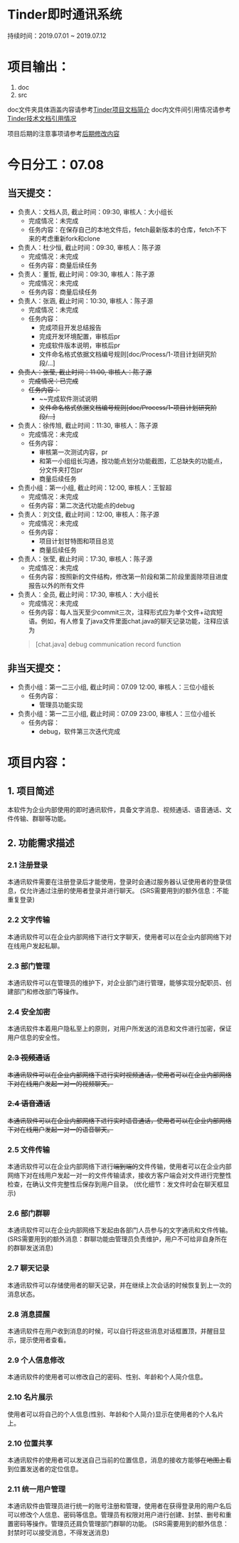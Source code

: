 # Tinder即时通讯系统

持续时间：2019.07.01 ~ 2019.07.12

# 项目输出：
1. doc
2. src

doc文件夹具体涵盖内容请参考[Tinder项目文档简介](dev_doc/Management/文件结构.txt)  doc内文件间引用情况请参考[Tinder技术文档引用情况](dev_doc/Management/文件引用.txt)

项目后期的注意事项请参考[后期修改内容](dev_doc/Management/注意事项.txt)

# 今日分工：07.08

## 当天提交：
- 负责人：文档人员, 截止时间：09:30, 审核人：大小组长
    - 完成情况：未完成
    - 任务内容：在保存自己的本地文件后，fetch最新版本的仓库，fetch不下来的考虑重新fork和clone
- 负责人：杜少恒, 截止时间：09:30, 审核人：陈子源
    - 完成情况：未完成
    - 任务内容：商量后续任务
- 负责人：董哲, 截止时间：09:30, 审核人：陈子源
    - 完成情况：未完成
    - 任务内容：商量后续任务
- 负责人：张涵, 截止时间：10:30, 审核人：陈子源
    - 完成情况：未完成
    - 任务内容：
        - 完成项目开发总结报告
        - 完成开发环境配置，审核后pr
        - 完成软件版本说明，审核后pr
        - 文件命名格式依据文档编号规则[doc/Process/1-项目计划研究阶段/...]
- ~~负责人：张莹, 截止时间：11:00, 审核人：陈子源~~
    - ~~完成情况：已完成~~
    - ~~任务内容：~~
        - ~~完成软件测试说明
        - ~~文件命名格式依据文档编号规则[doc/Process/1-项目计划研究阶段/...]~~
- 负责人：徐传旭, 截止时间：11:30, 审核人：陈子源
    - 完成情况：未完成
    - 任务内容：
        - 审核第一次测试内容，pr
        - 和第一小组组长沟通，按功能点划分功能截图，汇总缺失的功能点，分文件夹打包pr
        - 商量后续任务
- 负责小组：第一小组, 截止时间：12:00, 审核人：王智超
    - 完成情况：未完成
    - 任务内容：第二次迭代功能点的debug
- 负责人：刘文佳, 截止时间：12:00, 审核人：陈子源
    - 完成情况：未完成
    - 任务内容：
        - 项目计划甘特图和项目总览
        - 商量后续任务
- 负责人：张莹, 截止时间：17:30, 审核人：陈子源
    - 完成情况：未完成
    - 任务内容：按照新的文件结构，修改第一阶段和第二阶段里面除项目进度报告以外的所有文件
- 负责人：全员, 截止时间：17:30, 审核人：大小组长
    - 完成情况：未完成
    - 任务内容：每人当天至少commit三次，注释形式应为单个文件+动宾短语。例如，有人修复了java文件里面chat.java的聊天记录功能，注释应该为
    >[chat.java] debug communication record function

## 非当天提交：
- 负责小组：第一二三小组, 截止时间：07.09 12:00, 审核人：三位小组长
    - 任务内容：
        - 管理员功能实现
- 负责小组：第一二三小组, 截止时间：07.09 23:00, 审核人：三位小组长
    - 任务内容：
        - debug，软件第三次迭代完成

# 项目内容：

## 1. 项目简述
本软件为企业内部使用的即时通讯软件，具备文字消息、视频通话、语音通话、文件传输、群聊等功能。

## 2. 功能需求描述
### 2.1 注册登录
本通讯软件需要在注册登录后才能使用，登录时会通过服务器认证使用者的登录信息，仅允许通过注册的使用者登录并进行聊天。
(SRS需要用到的额外信息：不能重复登录)
### 2.2 文字传输
本通讯软件可以在企业内部网络下进行文字聊天，使用者可以在企业内部网络下对在线用户发起私聊。
### 2.3 部门管理
本通讯软件可以在管理员的维护下，对企业部门进行管理，能够实现分配职员、创建部门和修改部门等操作。
### 2.4 安全加密
本通讯软件本着用户隐私至上的原则，对用户所发送的消息和文件进行加密，保证用户信息的安全性。
### ~~2.3 视频通话~~
~~本通讯软件可以在企业内部网络下进行实时视频通话，使用者可以在企业内部网络下对在线用户发起一对一的视频聊天。~~
### ~~2.4 语音通话~~
~~本通讯软件可以在企业内部网络下进行实时语音通话，使用者可以在企业内部网络下对在线用户发起一对一的语音聊天。~~
### 2.5 文件传输
本通讯软件可以在企业内部网络下进行~~端到端的~~文件传输，使用者可以在企业内部网络下对在线用户发起一对一的文件传输请求，接收方客户端会对文件进行完整性检查，在确认文件完整性后保存到用户目录。
(优化细节：发文件时会在聊天框显示)
### 2.6 部门群聊
本通讯软件可以在企业内部网络下发起由各部门人员参与的文字通讯和文件传输。
(SRS需要用到的额外消息：群聊功能由管理员负责维护，用户不可给非自身所在的群聊发送消息)
### 2.7 聊天记录
本通讯软件可以存储使用者的聊天记录，并在继续上次会话的时候恢复到上一次的消息状态。
### 2.8 消息提醒
本通讯软件在用户收到消息的时候，可以自行将这些消息对话框置顶，并醒目显示，提示使用者查看。
### 2.9 个人信息修改
本通讯软件的使用者可以修改自己的密码、性别、年龄和个人简介信息。
### 2.10 名片展示
使用者可以将自己的个人信息(性别、年龄和个人简介)显示在使用者的个人名片上。
### 2.10 位置共享
本通讯软件的使用者可以发送自己当前的位置信息，消息的接收方能够~~在地图上~~看到位置发送者的定位信息。
### 2.11 统一用户管理
本通讯软件由管理员进行统一的账号注册和管理，使用者在获得登录用的用户名后可以修改个人信息、密码等信息。管理员有权限对用户进行创建、封禁、删号和重置密码等操作。管理员还肩负管理部门群聊的功能。
(SRS需要用到的额外信息：封禁时可以接受消息，不得发送消息)

